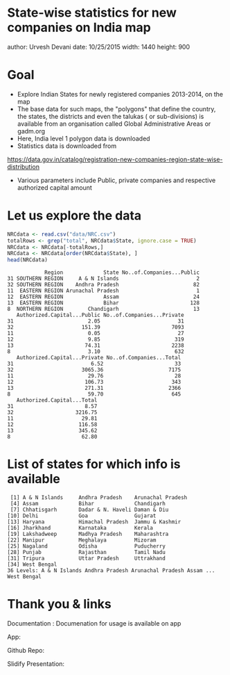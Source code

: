 State-wise statistics for new companies on India map
========================================================
author: Urvesh Devani 
date: 10/25/2015
width: 1440
height: 900

Goal
========================================================
- Explore Indian States for newly registered companies 2013-2014, on the map
- The base data for such maps, the "polygons" that define the country, the states, the districts and even the talukas ( or sub-divisions) is available from an organisation called Global Administrative Areas or gadm.org
- Here, India level 1 polygon data is downloaded 
- Statistics data is downloaded from 

https://data.gov.in/catalog/registration-new-companies-region-state-wise-distribution 

- Various parameters include Public, private companies and respective authorized capital amount 

Let us explore the data
========================================================


```r
NRCdata <- read.csv("data/NRC.csv")
totalRows <- grep("total", NRCdata$State, ignore.case = TRUE)
NRCdata <- NRCdata[-totalRows,]
NRCdata <- NRCdata[order(NRCdata$State), ]
head(NRCdata)
```

```
            Region             State No..of.Companies...Public
31 SOUTHERN REGION     A & N Islands                         2
32 SOUTHERN REGION    Andhra Pradesh                        82
11  EASTERN REGION Arunachal Pradesh                         1
12  EASTERN REGION             Assam                        24
13  EASTERN REGION             Bihar                       128
8  NORTHERN REGION        Chandigarh                        13
   Authorized.Capital...Public No..of.Companies...Private
31                        2.05                         31
32                      151.39                       7093
11                        0.05                         27
12                        9.85                        319
13                       74.31                       2238
8                         3.10                        632
   Authorized.Capital...Private No..of.Companies...Total
31                         6.52                       33
32                      3065.36                     7175
11                        29.76                       28
12                       106.73                      343
13                       271.31                     2366
8                         59.70                      645
   Authorized.Capital...Total
31                       8.57
32                    3216.75
11                      29.81
12                     116.58
13                     345.62
8                       62.80
```

List of states for which info is available
========================================================


```
 [1] A & N Islands     Andhra Pradesh    Arunachal Pradesh
 [4] Assam             Bihar             Chandigarh       
 [7] Chhatisgarh       Dadar & N. Haveli Daman & Diu      
[10] Delhi             Goa               Gujarat          
[13] Haryana           Himachal Pradesh  Jammu & Kashmir  
[16] Jharkhand         Karnataka         Kerala           
[19] Lakshadweep       Madhya Pradesh    Maharashtra      
[22] Manipur           Meghalaya         Mizoram          
[25] Nagaland          Odisha            Puducherry       
[28] Punjab            Rajasthan         Tamil Nadu       
[31] Tripura           Uttar Pradesh     Uttrakhand       
[34] West Bengal      
36 Levels: A & N Islands Andhra Pradesh Arunachal Pradesh Assam ... West Bengal
```

Thank you & links
========================================================

Documentation : Documenation for usage is available on app

App: 

Github Repo:

Slidify Presentation:
